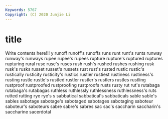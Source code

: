 ```yaml
---
Keywords: 5767
Copyright: (C) 2020 Junjie Li
---
```


# title

Write contents here!!!
y 
runoff 
runoff's
runoffs 
runs 
runt 
runt's 
runts 
runway 
runway's 
runways 
rupee 
rupee's
rupees 
rupture 
rupture's 
ruptured 
ruptures 
rupturing 
rural 
ruse 
ruse's 
ruses
rush 
rush's 
rushed 
rushes 
rushing 
rusk 
rusk's 
rusks 
russet 
russet's
russets 
rust 
rust's 
rusted 
rustic 
rustic's 
rustically 
rusticity 
rusticity's 
rustics
rustier 
rustiest 
rustiness 
rustiness's 
rusting 
rustle 
rustle's 
rustled 
rustler 
rustler's
rustlers 
rustles 
rustling 
rustproof 
rustproofed 
rustproofing 
rustproofs 
rusts 
rusty 
rut
rut's 
rutabaga 
rutabaga's 
rutabagas 
ruthless 
ruthlessly 
ruthlessness 
ruthlessness's 
ruts 
rutted
rutting 
rye 
rye's 
s 
sabbatical 
sabbatical's 
sabbaticals 
sable 
sable's 
sables
sabotage 
sabotage's 
sabotaged 
sabotages 
sabotaging 
saboteur 
saboteur's 
saboteurs 
sabre 
sabre's
sabres 
sac 
sac's 
saccharin 
saccharin's 
saccharine 
sacerdotal 
